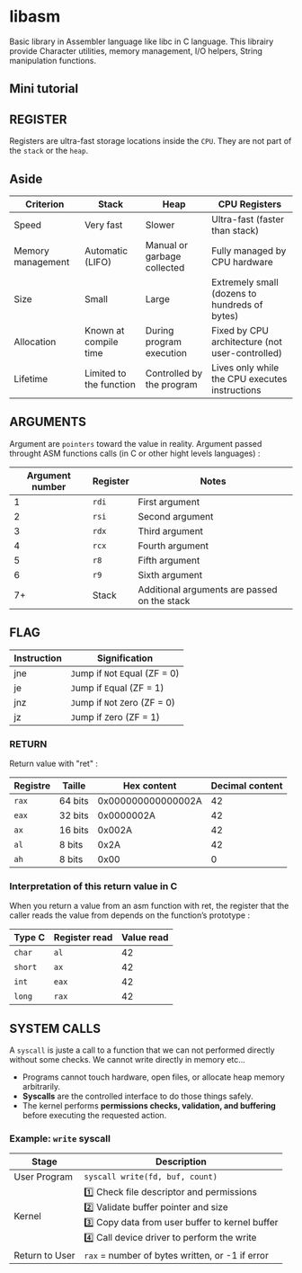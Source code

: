# libasm
Basic library in Assembler language like libc in C language.
This librairy provide Character utilities, memory management, I/O helpers, String manipulation functions.

## Mini tutorial

## REGISTER

Registers are ultra-fast storage locations inside the ```CPU```. They are not part of the ```stack``` or the ```heap```.

## Aside

| Criterion          | Stack                       | Heap                          | CPU Registers                                  |
|--------------------|-----------------------------|-------------------------------|------------------------------------------------|
| Speed              | Very fast                   | Slower                        | Ultra-fast (faster than stack)                 |
| Memory management  | Automatic (LIFO)            | Manual or garbage collected   | Fully managed by CPU hardware                  |
| Size               | Small                       | Large                         | Extremely small (dozens to hundreds of bytes)  |
| Allocation         | Known at compile time       | During program execution      | Fixed by CPU architecture (not user-controlled)|
| Lifetime           | Limited to the function     | Controlled by the program     | Lives only while the CPU executes instructions |


## ARGUMENTS

Argument are ```pointers``` toward the value in reality.
Argument passed throught ASM functions calls (in C or other hight levels languages) :

| Argument number | Register | Notes                                        |
| --------------- | -------- | -------------------------------------------- |
| 1               | `rdi`    | First argument                               |
| 2               | `rsi`    | Second argument                              |
| 3               | `rdx`    | Third argument                               |
| 4               | `rcx`    | Fourth argument                              |
| 5               | `r8`     | Fifth argument                               |
| 6               | `r9`     | Sixth argument                               |
| 7+              | Stack    | Additional arguments are passed on the stack |


## FLAG

| Instruction | Signification                   |
| ----------- | ------------------------------- |
| jne         | `J`ump if `N`ot `E`qual (ZF = 0)|
| je          | `J`ump if `E`qual (ZF = 1)      |
| jnz         | `J`ump if `N`ot `Z`ero (ZF = 0) |
| jz          | `J`ump if `Z`ero (ZF = 1)       |

### RETURN

Return value with "ret" :

| Registre | Taille  | Hex content        | Decimal content |
| -------- | ------- | ------------------ | --------------- |
| `rax`    | 64 bits | 0x000000000000002A | 42              |
| `eax`    | 32 bits | 0x0000002A         | 42              |
| `ax`     | 16 bits | 0x002A             | 42              |
| `al`     | 8 bits  | 0x2A               | 42              |
| `ah`     | 8 bits  | 0x00               | 0               |

### Interpretation of this return value in C

When you return a value from an asm function with ret, the register that the caller reads the value from depends on the function’s prototype :

| Type C   | Register read | Value read                   |
| -------- | ------------- | ---------------------------- |
| `char`   | `al`          | 42                           |
| `short`  | `ax`          | 42                           |
| `int`    | `eax`         | 42                           |
| `long`   | `rax`         | 42                           |

## SYSTEM CALLS

A ```syscall``` is juste a call to a function that we can not performed directly without some checks. We cannot write directly in memory etc...

- Programs cannot touch hardware, open files, or allocate heap memory arbitrarily.  
- **Syscalls** are the controlled interface to do those things safely.  
- The kernel performs **permissions checks, validation, and buffering** before executing the requested action.

### Example: `write` syscall

| Stage            | Description |
|------------------|-------------|
| User Program     | `syscall write(fd, buf, count)` |
| Kernel           | 1️⃣ Check file descriptor and permissions<br>2️⃣ Validate buffer pointer and size<br>3️⃣ Copy data from user buffer to kernel buffer<br>4️⃣ Call device driver to perform the write |
| Return to User   | `rax` = number of bytes written, or -1 if error |




